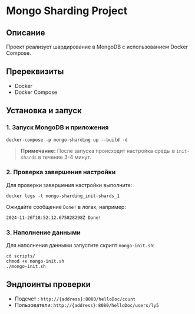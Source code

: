 # Mongo Sharding Project

## Описание
Проект реализует шардирование в MongoDB с использованием Docker Compose.

## Пререквизиты
- Docker
- Docker Compose

## Установка и запуск

### 1. Запуск MongoDB и приложения
```shell
docker-compose -p mongo-sharding up --build -d
```

> **Примечание:** После запуска происходит настройка среды в `init-shards` в течение 3-4 минут.

### 2. Проверка завершения настройки
Для проверки завершения настройки выполните:
```shell
docker logs -t mongo-sharding_init-shards_1
```

Ожидайте сообщение `Done!` в логах, например:
```
2024-11-26T18:52:12.675828298Z Done!
```

### 3. Наполнение данными
Для наполнения данными запустите скрипт `mongo-init.sh`:
```shell
cd scripts/
chmod +x mongo-init.sh
./mongo-init.sh
```

## Эндпоинты проверки
- Подсчет : `http://{address}:8080/helloDoc/count`
- Пользователи: `http://{address}:8080/helloDoc/users/ly5`


